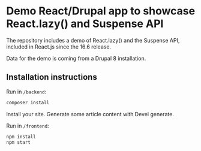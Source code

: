 # Demo React/Drupal app to showcase React.lazy() and Suspense API

The repository includes a demo of React.lazy() and the Suspense API, included in React.js since the  16.6 release.

Data for the demo is coming from a Drupal 8 installation.

## Installation instructions

Run in `/backend`:

```bash
composer install
```

Install your site. Generate some article content with Devel generate.

Run in `/frontend`:

```bash
npm install
npm start
```